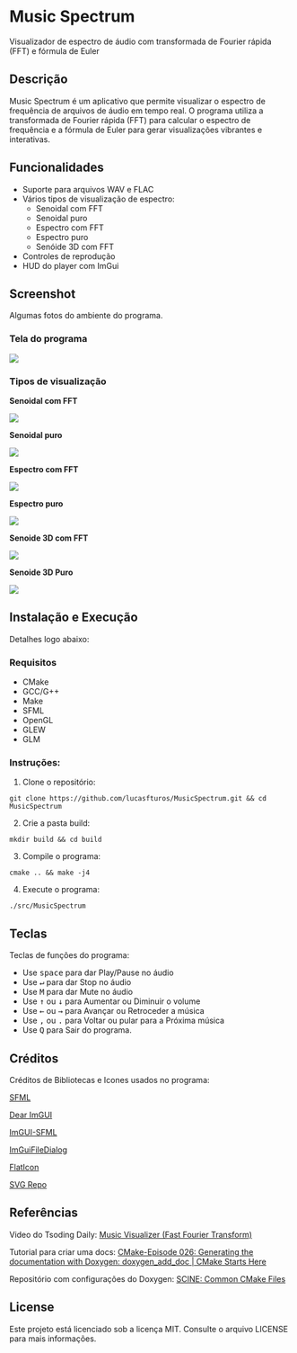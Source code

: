 # Music Spectrum

Visualizador de espectro de áudio com transformada de Fourier rápida (FFT) e fórmula de Euler

## Descrição

Music Spectrum é um aplicativo que permite visualizar o espectro de frequência de arquivos de áudio em tempo real. O programa utiliza a transformada de Fourier rápida (FFT) para calcular o espectro de frequência e a fórmula de Euler para gerar visualizações vibrantes e interativas.

## Funcionalidades

- Suporte para arquivos WAV e FLAC
- Vários tipos de visualização de espectro:
  - Senoidal com FFT
  - Senoidal puro
  - Espectro com FFT
  - Espectro puro
  - Senóide 3D com FFT
- Controles de reprodução
- HUD do player com ImGui

## Screenshot

Algumas fotos do ambiente do programa.

### Tela do programa

<div style="width:70%;">

![](/assets/img/Screenshot/WindowSoftware.png)

</div>

### Tipos de visualização

**Senoidal com FFT**

<div style="width:70%;">

![](/assets/img/Screenshot/SineWaveFFT.png)

</div>

**Senoidal puro**

<div style="width:70%;">

![](/assets/img/Screenshot/SineWaveNoFFT.png)

</div>

**Espectro com FFT**

<div style="width:70%;">

![](/assets/img/Screenshot/SpectrumFFT.png)

</div>

**Espectro puro**

<div style="width:70%;">

![](/assets/img/Screenshot/SpectrumNoFFT.png)

</div>

**Senoide 3D com FFT**

<div style="width:70%;">

![](/assets/img/Screenshot/WaveFFT3D.gif)

</div>

**Senoide 3D Puro**

<div style="width:70%;">

![](/assets/img/Screenshot/WaveNoFFT3D.gif)

</div>

## Instalação e Execução 

Detalhes logo abaixo:

### Requisitos

- CMake
- GCC/G++
- Make
- SFML
- OpenGL
- GLEW
- GLM

### Instruções:

1. Clone o repositório:

```
git clone https://github.com/lucasfturos/MusicSpectrum.git && cd MusicSpectrum
```

2. Crie a pasta build:

```
mkdir build && cd build
```

3. Compile o programa:

```
cmake .. && make -j4
```

4. Execute o programa:

```
./src/MusicSpectrum
```

## Teclas

Teclas de funções do programa:

- Use <kbd>space</kbd> para dar Play/Pause no áudio
- Use <kbd>↵</kbd> para dar Stop no áudio
- Use <kbd>M</kbd> para dar Mute no áudio
- Use <kbd>↑</kbd> ou <kbd>↓</kbd> para Aumentar ou Diminuir o volume
- Use <kbd>←</kbd> ou <kbd>→</kbd> para Avançar ou Retroceder a música
- Use <kbd>,</kbd> ou <kbd>.</kbd> para Voltar ou pular para a Próxima música
- Use <kbd>Q</kbd> para Sair do programa.

## Créditos

Créditos de Bibliotecas e Icones usados no programa:

[SFML](https://www.sfml-dev.org/index.php)

[Dear ImGUI](https://github.com/ocornut/imgui)

[ImGUI-SFML](https://github.com/SFML/imgui-sfml)

[ImGuiFileDialog](https://github.com/aiekick/ImGuiFileDialog)

[FlatIcon](https://www.flaticon.com/)

[SVG Repo](https://www.svgrepo.com/)

## Referências

Video do Tsoding Daily: [Music Visualizer (Fast Fourier Transform)](https://youtu.be/Xdbk1Pr5WXU)

Tutorial para criar uma docs: [CMake-Episode 026: Generating the documentation with Doxygen: doxygen_add_doc | CMake Starts Here](https://youtu.be/_IJZqf_kJ8A?si=B5-FVa62y-6MhmDS)

Repositório com configurações do Doxygen: [SCINE: Common CMake Files](https://github.com/qcscine/cmake)

## License

Este projeto está licenciado sob a licença MIT. Consulte o arquivo LICENSE para mais informações.
